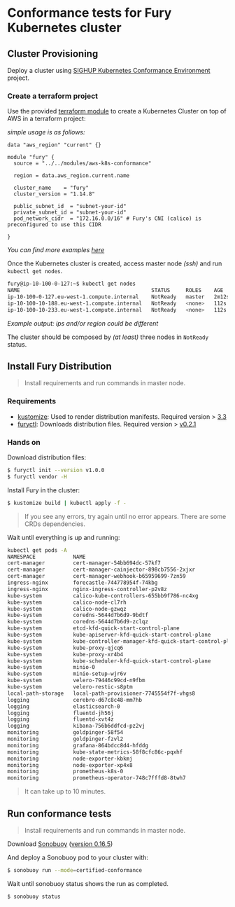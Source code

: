 # Conformance tests for Fury Kubernetes cluster

## Cluster Provisioning

Deploy a cluster using
[SIGHUP Kubernetes Conformance Environment](https://github.com/sighupio/k8s-conformance-environment/tree/v1.0.0) project.

### Create a terraform project

Use the provided [terraform module](https://github.com/sighupio/k8s-conformance-environment/tree/v1.0.0/modules/aws-k8s-conformance) to create a Kubernetes Cluster on top of AWS in a terraform project:

*simple usage is as follows:*

```hcl
data "aws_region" "current" {}

module "fury" {
  source = "../../modules/aws-k8s-conformance"

  region = data.aws_region.current.name

  cluster_name    = "fury"
  cluster_version = "1.14.8"

  public_subnet_id  = "subnet-your-id"
  private_subnet_id = "subnet-your-id"
  pod_network_cidr  = "172.16.0.0/16" # Fury's CNI (calico) is preconfigured to use this CIDR

}
```

*You can find more examples [here](https://github.com/sighupio/k8s-conformance-environment/tree/v1.0.0/fury)*

Once the Kubernetes cluster is created, access master node *(ssh)* and run `kubectl get nodes`.

```bash
fury@ip-10-100-0-127:~$ kubectl get nodes
NAME                                          STATUS     ROLES    AGE     VERSION
ip-10-100-0-127.eu-west-1.compute.internal    NotReady   master   2m12s   v1.14.8
ip-10-100-10-188.eu-west-1.compute.internal   NotReady   <none>   112s    v1.14.8
ip-10-100-10-233.eu-west-1.compute.internal   NotReady   <none>   112s    v1.14.8
```

*Example output: ips and/or region could be different*

The cluster should be composed by *(at least)* three nodes in `NotReady` status.

## Install Fury Distribution

> Install requirements and run commands in master node.

### Requirements

- [kustomize](https://github.com/kubernetes-sigs/kustomize/blob/master/docs/INSTALL.md): Used to render distribution
  manifests.
  Required version > [3.3](https://github.com/kubernetes-sigs/kustomize/releases/tag/kustomize%2Fv3.3.0)
- [furyctl](https://github.com/sighupio/furyctl#install): Downloads distribution files. Required version >
  [v0.2.1](https://github.com/sighupio/furyctl/releases/tag/v0.2.1)

### Hands on

Download distribution files:

```bash
$ furyctl init --version v1.0.0
$ furyctl vendor -H
```

Install Fury in the cluster:

```bash
$ kustomize build | kubectl apply -f -
```

> If you see any errors, try again until no error appears. There are some CRDs dependencies.

Wait until everything is up and running:

```bash
kubectl get pods -A
NAMESPACE            NAME                                                    READY   STATUS      RESTARTS   AGE
cert-manager         cert-manager-54bb694dc-57kf7                            1/1     Running     0          7m39s
cert-manager         cert-manager-cainjector-898cb7556-2xjxr                 1/1     Running     0          7m39s
cert-manager         cert-manager-webhook-b65959699-7zn59                    1/1     Running     0          7m39s
ingress-nginx        forecastle-744778954f-74kbg                             1/1     Running     0          7m39s
ingress-nginx        nginx-ingress-controller-p2v8z                          1/1     Running     0          7m29s
kube-system          calico-kube-controllers-655bb9f786-nc4xg                1/1     Running     0          7m38s
kube-system          calico-node-cl7rh                                       1/1     Running     0          7m38s
kube-system          calico-node-gzwqz                                       1/1     Running     0          7m38s
kube-system          coredns-5644d7b6d9-9bdtf                                1/1     Running     0          12m
kube-system          coredns-5644d7b6d9-zclqz                                1/1     Running     0          12m
kube-system          etcd-kfd-quick-start-control-plane                      1/1     Running     0          11m
kube-system          kube-apiserver-kfd-quick-start-control-plane            1/1     Running     0          11m
kube-system          kube-controller-manager-kfd-quick-start-control-plane   1/1     Running     0          11m
kube-system          kube-proxy-qjcq6                                        1/1     Running     0          12m
kube-system          kube-proxy-xr4b4                                        1/1     Running     0          12m
kube-system          kube-scheduler-kfd-quick-start-control-plane            1/1     Running     0          11m
kube-system          minio-0                                                 1/1     Running     0          7m38s
kube-system          minio-setup-wjr6v                                       0/1     Completed   0          7m38s
kube-system          velero-79446c99cd-n9fbm                                 1/1     Running     0          7m38s
kube-system          velero-restic-s8ptm                                     1/1     Running     0          7m29s
local-path-storage   local-path-provisioner-7745554f7f-vhgs8                 1/1     Running     0          12m
logging              cerebro-d67c8c48-mm7hb                                  1/1     Running     0          7m38s
logging              elasticsearch-0                                         2/2     Running     0          7m38s
logging              fluentd-jh56j                                           1/1     Running     0          7m38s
logging              fluentd-xvt4z                                           1/1     Running     0          7m38s
logging              kibana-756b6ddfcd-pz2vj                                 1/1     Running     0          7m38s
monitoring           goldpinger-58f54                                        1/1     Running     0          7m38s
monitoring           goldpinger-fzvl2                                        1/1     Running     0          7m38s
monitoring           grafana-864bdcc8d4-hfddg                                1/1     Running     0          7m38s
monitoring           kube-state-metrics-58f8cfc86c-pqxhf                     2/2     Running     0          7m38s
monitoring           node-exporter-kbkmj                                     1/1     Running     0          7m38s
monitoring           node-exporter-xp4x8                                     1/1     Running     0          7m38s
monitoring           prometheus-k8s-0                                        3/3     Running     1          6m49s
monitoring           prometheus-operator-748c7fffd8-8twh7                    1/1     Running     0          7m38s
```

> It can take up to 10 minutes.


## Run conformance tests

> Install requirements and run commands in master node.

Download [Sonobuoy](https://github.com/heptio/sonobuoy)
([version 0.16.5](https://github.com/vmware-tanzu/sonobuoy/releases/tag/v0.16.5))

And deploy a Sonobuoy pod to your cluster with:

```bash
$ sonobuoy run --mode=certified-conformance
```

Wait until sonobuoy status shows the run as completed.

```bash
$ sonobuoy status
```